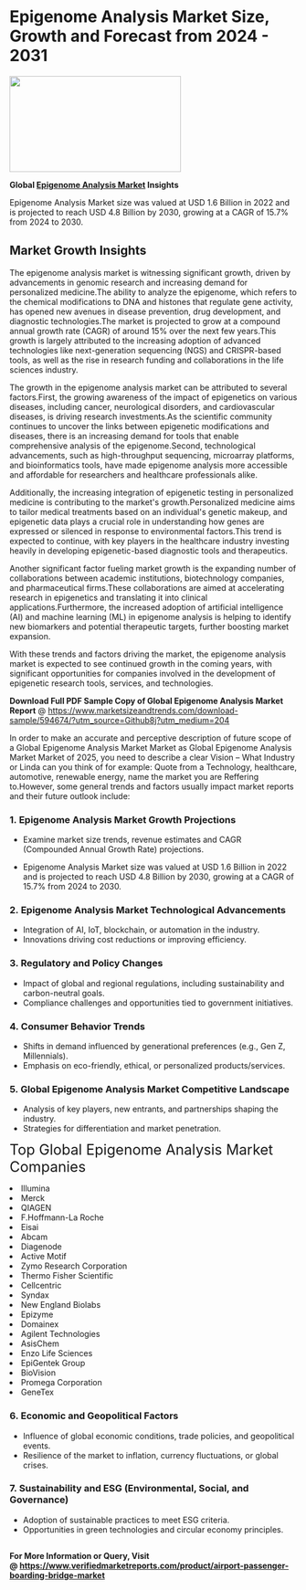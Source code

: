<H1>Epigenome Analysis Market Size, Growth and Forecast from 2024 - 2031</H1><img class="aligncenter size-medium wp-image-584254" src="https://thirdeyenews.in/wp-content/uploads/2024/09/Global-Market-Research-300x168.jpeg" alt="" width="300" height="168" /><p><strong>Global&nbsp;<a href="https://www.marketsizeandtrends.com/download-sample/594674/?utm_source=Github8j?utm_medium=204">Epigenome Analysis Market</a> Insights</strong></p><p>Epigenome Analysis Market size was valued at USD 1.6 Billion in 2022 and is projected to reach USD 4.8 Billion by 2030, growing at a CAGR of 15.7% from 2024 to 2030.</p><p><h2>Market Growth Insights</h2> <p>The epigenome analysis market is witnessing significant growth, driven by advancements in genomic research and increasing demand for personalized medicine.The ability to analyze the epigenome, which refers to the chemical modifications to DNA and histones that regulate gene activity, has opened new avenues in disease prevention, drug development, and diagnostic technologies.The market is projected to grow at a compound annual growth rate (CAGR) of around 15% over the next few years.This growth is largely attributed to the increasing adoption of advanced technologies like next-generation sequencing (NGS) and CRISPR-based tools, as well as the rise in research funding and collaborations in the life sciences industry.</p> <p>The growth in the epigenome analysis market can be attributed to several factors.First, the growing awareness of the impact of epigenetics on various diseases, including cancer, neurological disorders, and cardiovascular diseases, is driving research investments.As the scientific community continues to uncover the links between epigenetic modifications and diseases, there is an increasing demand for tools that enable comprehensive analysis of the epigenome.Second, technological advancements, such as high-throughput sequencing, microarray platforms, and bioinformatics tools, have made epigenome analysis more accessible and affordable for researchers and healthcare professionals alike.</p> <p>Additionally, the increasing integration of epigenetic testing in personalized medicine is contributing to the market's growth.Personalized medicine aims to tailor medical treatments based on an individual's genetic makeup, and epigenetic data plays a crucial role in understanding how genes are expressed or silenced in response to environmental factors.This trend is expected to continue, with key players in the healthcare industry investing heavily in developing epigenetic-based diagnostic tools and therapeutics.</p> <p>Another significant factor fueling market growth is the expanding number of collaborations between academic institutions, biotechnology companies, and pharmaceutical firms.These collaborations are aimed at accelerating research in epigenetics and translating it into clinical applications.Furthermore, the increased adoption of artificial intelligence (AI) and machine learning (ML) in epigenome analysis is helping to identify new biomarkers and potential therapeutic targets, further boosting market expansion.</p> <p>With these trends and factors driving the market, the epigenome analysis market is expected to see continued growth in the coming years, with significant opportunities for companies involved in the development of epigenetic research tools, services, and technologies.</p> <p><span class=""><strong>Download Full PDF Sample Copy of Global Epigenome Analysis Market Report</strong> @ <a href="https://www.marketsizeandtrends.com/download-sample/594674/?utm_source=Github8j?utm_medium=204" target="_blank">https://www.marketsizeandtrends.com/download-sample/594674/?utm_source=Github8j?utm_medium=204</a></span></p><p>In order to make an accurate and perceptive description of future scope of a Global&nbsp;Epigenome Analysis Market Market as Global&nbsp;Epigenome Analysis Market Market of 2025, you need to describe a clear Vision &ndash; What Industry or Linda can you think of for example: Quote from a Technology, healthcare, automotive, renewable energy, name the market you are Reffering to.However, some general trends and factors usually impact market reports and their future outlook include:</p><h3>1.&nbsp;<strong>Epigenome Analysis Market Growth Projections</strong></h3><ul><li>Examine market size trends, revenue estimates and CAGR (Compounded Annual Growth Rate) projections.</li><li><p>Epigenome Analysis Market size was valued at USD 1.6 Billion in 2022 and is projected to reach USD 4.8 Billion by 2030, growing at a CAGR of 15.7% from 2024 to 2030.</p></li></ul><h3>2.&nbsp;<strong>Epigenome Analysis Market Technological Advancements</strong></h3><ul><li>Integration of AI, IoT, blockchain, or automation in the industry.</li><li>Innovations driving cost reductions or improving efficiency.</li></ul><h3>3.&nbsp;<strong>Regulatory and Policy Changes</strong></h3><ul><li>Impact of global and regional regulations, including sustainability and carbon-neutral goals.</li><li>Compliance challenges and opportunities tied to government initiatives.</li></ul><h3>4.&nbsp;<strong>Consumer Behavior Trends</strong></h3><ul><li>Shifts in demand influenced by generational preferences (e.g., Gen Z, Millennials).</li><li>Emphasis on eco-friendly, ethical, or personalized products/services.</li></ul><h3>5.&nbsp;<strong>Global Epigenome Analysis Market Competitive Landscape</strong></h3><ul><li>Analysis of key players, new entrants, and partnerships shaping the industry.</li><li>Strategies for differentiation and market penetration.</li></ul><p data-pm-slice="1 1 []"><span style="color: inherit; font-family: inherit; font-size: 25px;">Top Global Epigenome Analysis Market Companies</span></p><div class="" data-test-id=""><p><li>Illumina</li><li> Merck</li><li> QIAGEN</li><li> F.Hoffmann-La Roche</li><li> Eisai</li><li> Abcam</li><li> Diagenode</li><li> Active Motif</li><li> Zymo Research Corporation</li><li> Thermo Fisher Scientific</li><li> Cellcentric</li><li> Syndax</li><li> New England Biolabs</li><li> Epizyme</li><li> Domainex</li><li> Agilent Technologies</li><li> AsisChem</li><li> Enzo Life Sciences</li><li> EpiGentek Group</li><li> BioVision</li><li> Promega Corporation</li><li> GeneTex</li></p></div><h3>6.&nbsp;<strong>Economic and Geopolitical Factors</strong></h3><ul><li>Influence of global economic conditions, trade policies, and geopolitical events.</li><li>Resilience of the market to inflation, currency fluctuations, or global crises.</li></ul><h3>7.&nbsp;<strong>Sustainability and ESG (Environmental, Social, and Governance)</strong></h3><ul><li>Adoption of sustainable practices to meet ESG criteria.</li><li>Opportunities in green technologies and circular economy principles.</li></ul><h2><strong style="font-size: 14px;">For More Information or Query, Visit @&nbsp;</strong><a style="background-color: #ffffff; font-size: 14px;" href="https://www.marketsizeandtrends.com/report/epigenome-analysis-market/" target="_blank">https://www.verifiedmarketreports.com/product/airport-passenger-boarding-bridge-market</a></h2>